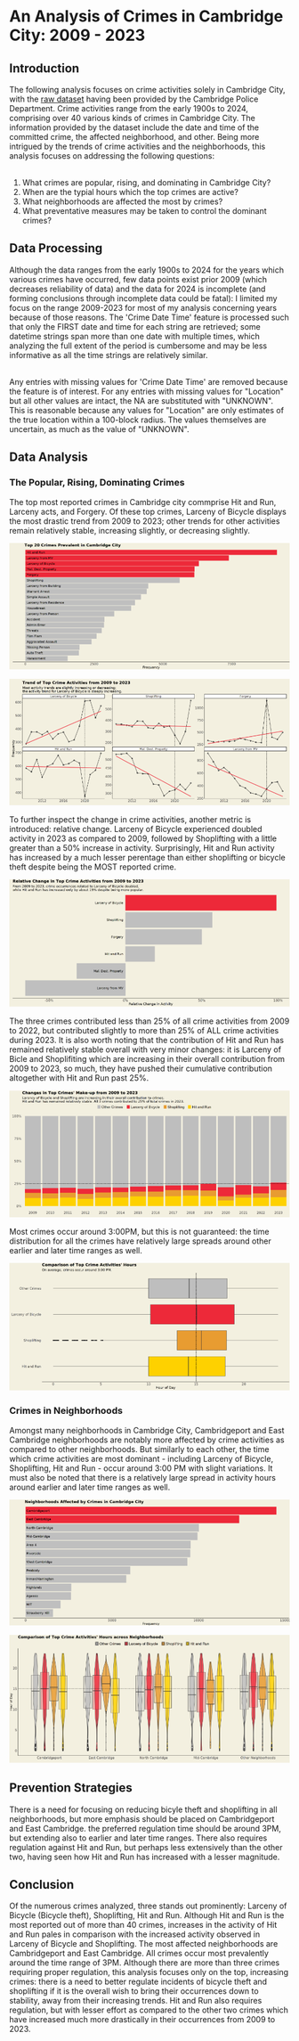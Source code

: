 <h1>An Analysis of Crimes in Cambridge City: 2009 - 2023</h1>

<h2>Introduction</h2>
The following analysis focuses on crime activities solely in Cambridge City, with the <a href="https://data.cambridgema.gov/Public-Safety/Crime-Reports/xuad-73uj/about_data">raw dataset</a> having been provided by the Cambridge Police Department. Crime activities range from the early 1900s to 2024, comprising over 40 various kinds of crimes in Cambridge City. The information provided by the dataset include the date and time of the committed crime, the affected neighborhood, and other. Being more intrigued by the trends of crime activities and the neighborhoods, this analysis focuses on addressing the following questions:<br></br>

<ol>
  <li>What crimes are popular, rising, and dominating in Cambridge City?</li>
  <li>When are the typial hours which the top crimes are active?</li>
  <li>What neighborhoods are affected the most by crimes?</li>
  <li>What preventative measures may be taken to control the dominant crimes?</li>
</ol>


<h2>Data Processing</h2>
Although the data ranges from the early 1900s to 2024 for the years which various crimes have occurred, few data points exist prior 2009 (which decreases reliability of data) and the data for 2024 is incomplete (and forming conclusions through incomplete data could be fatal): I limited my focus on the range 2009-2023 for most of my analysis concerning years because of those reasons. The 'Crime Date Time' feature is processed such that only the FIRST date and time for each string are retrieved; some datetime strings span more than one date with multiple times, which analyzing the full extent of the period is cumbersome and may be less informative as all the time strings are relatively similar. <br></br>

Any entries with missing values for 'Crime Date Time' are removed because the feature is of interest. For any entries with missing values for "Location" but all other values are intact, the NA are substituted with "UNKNOWN". This is reasonable because any values for "Location" are only estimates of the true location within a 100-block radius. The values themselves are uncertain, as much as the value of "UNKNOWN".

<h2>Data Analysis</h2>
<h3>The Popular, Rising, Dominating Crimes</h2>

The top most reported crimes in Cambridge city commprise Hit and Run, Larceny acts, and Forgery. Of these top crimes, Larceny of Bicycle displays the most drastic trend from 2009 to 2023; other trends for other activities remain relatively stable, increasing slightly, or decreasing slightly.  

![trends](https://github.com/KhoaTran3126/Cambridge-Crimes-2009-2023/blob/main/plots/crime_count.png?raw=true)

![trends](https://github.com/KhoaTran3126/Cambridge-Crimes-2009-2023/blob/main/plots/trends.png?raw=true)

To further inspect the change in crime activities, another metric is introduced: relative change. Larceny of Bicycle experienced doubled activity in 2023 as compared to 2009, followed by Shoplifting with a little greater than a 50% increase in activity. Surprisingly, Hit and Run activity has increased by a much lesser perentage than either shoplifting or bicycle theft despite being the MOST reported crime. 

![relative changes](https://github.com/KhoaTran3126/Cambridge-Crimes-2009-2023/blob/main/plots/relative_changes.png?raw=true)

The three crimes contributed less than 25% of all crime activities from 2009 to 2022, but contributed slightly to more than 25% of ALL crime activities during 2023. It is also worth noting that the contribution of Hit and Run has remained relatively stable overall with very minor changes: it is Larceny of Bicle and Shoplifiting which are increasing in their overall contribution from 2009 to 2023, so much, they have pushed their cumulative contribution altogether with Hit and Run past 25%. 

![densities](https://github.com/KhoaTran3126/Cambridge-Crimes-2009-2023/blob/main/plots/densities.png?raw=true)

Most crimes occur around 3:00PM, but this is not guaranteed: the time distribution for all the crimes have relatively large spreads around other earlier and later time ranges as well. 

![crime hours](https://github.com/KhoaTran3126/Cambridge-Crimes-2009-2023/blob/main/plots/crime_hours.png?raw=true)

<h3>Crimes in Neighborhoods</h2>
Amongst many neighborhoods in Cambridge City, Cambridgeport and East Cambridge neighborhoods are notably more affected by crime activities as compared to other neighborhoods. But similarly to each other, the time which crime activities are most dominant - including Larceny of Bicycle, Shoplifting, Hit and Run - occur around 3:00 PM with slight variations. It must also be noted that there is a relatively large spread in activity hours around earlier and later time ranges as well.

![neighborhood count](https://github.com/KhoaTran3126/Cambridge-Crimes-2009-2023/blob/main/plots/neighborhood_count.png?raw=true)

![neighborhood hours](https://github.com/KhoaTran3126/Cambridge-Crimes-2009-2023/blob/main/plots/neighborhood_hours.png?raw=true)

<h2>Prevention Strategies</h2>
There is a need for focusing on reducing bicyle theft and shoplifting in all neighborhoods, but more emphasis should be placed on Cambridgeport and East Cambridge. the preferred regulation time should be around 3PM, but extending also to earlier and later time ranges. There also requires regulation against Hit and Run, but perhaps less extensively than the other two, having seen how Hit and Run has increased with a lesser magnitude.

<h2>Conclusion</h2>
Of the numerous crimes analyzed, three stands out prominently: Larceny of Bicycle (Bicycle theft), Shoplifting, Hit and Run. Although Hit and Run is the most reported out of more than 40 crimes, increases in the activity of Hit and Run pales in comparison with the increased activity observed in Larceny of Bicycle and Shoplifting. The most affected neighborhoods are Cambridgeport and East Cambridge. All crimes occur most prevalently around the time range of 3PM. Although there are more than three crimes requiring proper regulation, this analysis focuses only on the top, increasing crimes: there is a need to better regulate incidents of bicycle theft and shoplifting if it is the overall wish to bring their occurrences down to stability, away from their increasing trends. Hit and Run also requires regulation, but with lesser effort as compared to the other two crimes which have increased much more drastically in their occurrences from 2009 to 2023. 
